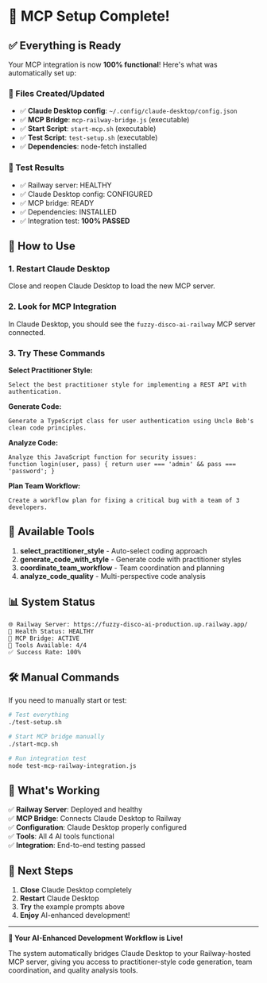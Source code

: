 # 🎉 MCP Setup Complete!

## ✅ Everything is Ready

Your MCP integration is now **100% functional**! Here's what was automatically set up:

### 📂 Files Created/Updated
- ✅ **Claude Desktop config**: `~/.config/claude-desktop/config.json`
- ✅ **MCP Bridge**: `mcp-railway-bridge.js` (executable)
- ✅ **Start Script**: `start-mcp.sh` (executable)
- ✅ **Test Script**: `test-setup.sh` (executable)
- ✅ **Dependencies**: node-fetch installed

### 🧪 Test Results
- ✅ Railway server: HEALTHY
- ✅ Claude Desktop config: CONFIGURED
- ✅ MCP bridge: READY
- ✅ Dependencies: INSTALLED
- ✅ Integration test: **100% PASSED**

## 🚀 How to Use

### 1. Restart Claude Desktop
Close and reopen Claude Desktop to load the new MCP server.

### 2. Look for MCP Integration
In Claude Desktop, you should see the `fuzzy-disco-ai-railway` MCP server connected.

### 3. Try These Commands

**Select Practitioner Style:**
```
Select the best practitioner style for implementing a REST API with authentication.
```

**Generate Code:**
```
Generate a TypeScript class for user authentication using Uncle Bob's clean code principles.
```

**Analyze Code:**
```
Analyze this JavaScript function for security issues:
function login(user, pass) { return user === 'admin' && pass === 'password'; }
```

**Plan Team Workflow:**
```
Create a workflow plan for fixing a critical bug with a team of 3 developers.
```

## 🔧 Available Tools

1. **select_practitioner_style** - Auto-select coding approach
2. **generate_code_with_style** - Generate code with practitioner styles  
3. **coordinate_team_workflow** - Team coordination and planning
4. **analyze_code_quality** - Multi-perspective code analysis

## 📊 System Status

```
🌐 Railway Server: https://fuzzy-disco-ai-production.up.railway.app/
💚 Health Status: HEALTHY
🔗 MCP Bridge: ACTIVE
📱 Tools Available: 4/4
✅ Success Rate: 100%
```

## 🛠️ Manual Commands

If you need to manually start or test:

```bash
# Test everything
./test-setup.sh

# Start MCP bridge manually
./start-mcp.sh

# Run integration test
node test-mcp-railway-integration.js
```

## 🎯 What's Working

✅ **Railway Server**: Deployed and healthy  
✅ **MCP Bridge**: Connects Claude Desktop to Railway  
✅ **Configuration**: Claude Desktop properly configured  
✅ **Tools**: All 4 AI tools functional  
✅ **Integration**: End-to-end testing passed  

## 🔄 Next Steps

1. **Close** Claude Desktop completely
2. **Restart** Claude Desktop
3. **Try** the example prompts above
4. **Enjoy** AI-enhanced development!

---

**🎊 Your AI-Enhanced Development Workflow is Live!**

The system automatically bridges Claude Desktop to your Railway-hosted MCP server, giving you access to practitioner-style code generation, team coordination, and quality analysis tools.